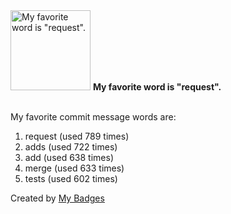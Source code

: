 <img src="https://my-badges.github.io/my-badges/favorite-word.png" alt="My favorite word is &quot;request&quot;." title="My favorite word is &quot;request&quot;." width="128">
<strong>My favorite word is &quot;request&quot;.</strong>
<br><br>

My favorite commit message words are:

1. request (used 789 times)
2. adds (used 722 times)
3. add (used 638 times)
4. merge (used 633 times)
5. tests (used 602 times)


Created by <a href="https://github.com/my-badges/my-badges">My Badges</a>